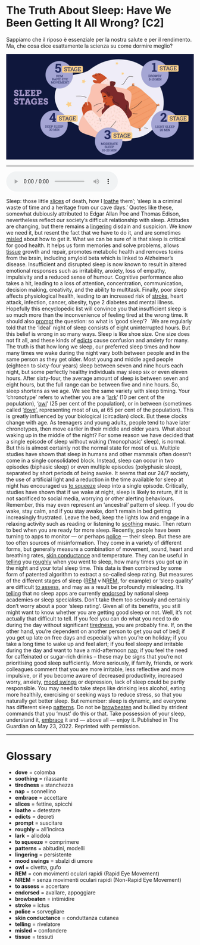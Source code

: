# The Truth About Sleep: Have We Been Getting It All Wrong?   [C2]

Sappiamo che il riposo è essenziale per la nostra salute e per il rendimento. Ma, che cosa dice esattamente la scienza su come dormire meglio?

![](The%20Truth%20About%20Sleep%20Have%20We%20Been%20Getting%20It%20All%20Wrong.jpg)

--------------

<div>
<audio controls autoplay>
    <source src="https:/raw.githubusercontent.com/dartie/knowledge-base/main/English/SpeakUp/2023-10/The%20Truth%20About%20Sleep%20Have%20We%20Been%20Getting%20It%20All%20Wrong.mp3" type="audio/mpeg">
</audio>
</div>


Sleep: those little [slices](## "fettine, spicchi") of death, how I [loathe](## "detestare") them’; ‘sleep is a criminal waste of time and a heritage from our cave days.’ Quotes like these, somewhat dubiously attributed to Edgar Allan Poe and Thomas Edison, nevertheless reflect our society’s difficult relationship with sleep. Attitudes are changing, but there remains a [lingering](## "persistente") disdain and suspicion. We know we need it, but resent the fact that we have to do it, and are sometimes [misled](## "confondere") about how to get it.
What we can be sure of is that sleep is critical for good health. It helps us form memories and solve problems, allows [tissue](## "tessuti") growth and repair, promotes metabolic health and removes toxins from the brain, including amyloid beta which is linked to Alzheimer’s disease. Insufficient and disrupted sleep is now known to result in altered emotional responses such as irritability, anxiety, loss of empathy, impulsivity and a reduced sense of humour. Cognitive performance also takes a hit, leading to a loss of attention, concentration, communication, decision making, creativity, and the ability to multitask. Finally, poor sleep affects physiological health, leading to an increased risk of [stroke](## "ictus"), heart attack, infection, cancer, obesity, type 2 diabetes and mental illness. Hopefully this encyclopedic list will convince you that insufficient sleep is so much more than the inconvenience of feeling tired at the wrong time. It should also [prompt](## "suscitare") the question: so what is ‘good sleep’?
 
We are regularly told that the ‘ideal’ night of sleep consists of eight uninterrupted hours. But this belief is wrong in so many ways. Sleep is like shoe size. One size does not fit all, and these kinds of [edicts](## "decreti") cause confusion and anxiety for many. The truth is that how long we sleep, our preferred sleep times and how many times we wake during the night vary both between people and in the same person as they get older.
Most young and middle aged people (eighteen to sixty-four years) sleep between seven and nine hours each night, but some perfectly healthy individuals may sleep six or even eleven hours. After sixty-four, the average amount of sleep is between seven and eight hours, but the full range can be between five and nine hours. So, sleep shortens as we age. We see the same variety with sleep timing. Your ‘chronotype’ refers to whether you are a ‘[lark](## "allodola")’ (10 per cent of the population), ‘[owl](## "civetta, gufo")’ (25 per cent of the population), or in between (sometimes called ‘[dove](## "colomba")’, representing most of us, at 65 per cent of the population). This is greatly influenced by your biological (circadian) clock. But these clocks change with age. As teenagers and young adults, people tend to have later chronotypes, then move earlier in their middle and older years.
What about waking up in the middle of the night? For some reason we have decided that a single episode of sleep without waking (‘monophasic’ sleep), is normal. But this is almost certainly not the normal state for most of us. Multiple studies have shown that sleep in humans and other mammals often doesn’t come in a single consolidated block. Instead, sleep can occur in two episodes (biphasic sleep) or even multiple episodes (polyphasic sleep), separated by short periods of being awake. It seems that our 24/7 society, the use of artificial light and a reduction in the time available for sleep at night has encouraged us [to squeeze](## "comprimere") sleep into a single episode.
Critically, studies have shown that if we wake at night, sleep is likely to return, if it is not sacrificed to social media, worrying or other alerting behaviours. Remember, this may even represent an ‘ancestral’ pattern of sleep. If you do wake, stay calm, and if you stay awake, don’t remain in bed getting increasingly frustrated. Leave the bed, keep the lights low and engage in a relaxing activity such as reading or listening to [soothing](## "rilassante") music. Then return to bed when you are ready for more sleep.
Recently, people have been turning to apps to monitor — or perhaps [police](## "sorvegliare") — their sleep. But these are too often sources of misinformation. They come in a variety of different forms, but generally measure a combination of movement, sound, heart and breathing rates, [skin conductance](## "conduttanza cutanea") and temperature. They can be useful in [telling](## "rivelatore") you [roughly](## "all’incirca") when you went to sleep, how many times you got up in the night and your total sleep time. This data is then combined by some form of patented algorithm to extract a so-called sleep rating. But measures of the different stages of sleep ([REM](## "con movimenti oculari rapidi (Rapid Eye Movement)") v N[REM](## "con movimenti oculari rapidi (Rapid Eye Movement)"), for example) or ‘sleep quality’ are difficult [to assess](## "accertare"), and may as a result be profoundly misleading. It’s [telling](## "rivelatore") that no sleep apps are currently [endorsed](## "avallare, appoggiare") by national sleep academies or sleep specialists. Don’t take them too seriously and certainly don’t worry about a poor ‘sleep rating’.
Given all of its benefits, you still might want to know whether you are getting good sleep or not. Well, it’s not actually that difficult to tell. If you feel you can do what you need to do during the day without significant [tiredness](## "stanchezza"), you are probably fine. If, on the other hand, you’re dependent on another person to get you out of bed; if you get up late on free days and especially when you’re on holiday; if you take a long time to wake up and feel alert; if you feel sleepy and irritable during the day and want to have a mid-afternoon [nap](## "sonnellino"); if you feel the need for caffeinated or sugar-rich drinks – these may be signs that you’re not prioritising good sleep sufficiently. More seriously, if family, friends, or work colleagues comment that you are more irritable, less reflective and more impulsive, or if you become aware of decreased productivity, increased worry, anxiety, [mood swings](## "sbalzi di umore") or depression, lack of sleep could be partly responsible. You may need to take steps like drinking less alcohol, eating more healthily, exercising or seeking ways to reduce stress, so that you naturally get better sleep.
But remember: sleep is dynamic, and everyone has different sleep [patterns](## "abitudini, modelli"). Do not be [browbeaten](## "intimidire") and bullied by strident commands that you ‘must’ do this or that. Take possession of your sleep, understand it, [embrace](## "accettare") it and — above all — enjoy it.
Published in The Guardian on May 23, 2022. Reprinted with permission. 

--------------

<div style = "display:block; clear:both; page-break-after:always;"></div>

# Glossary
* **dove** = colomba
* **soothing** = rilassante
* **tiredness** = stanchezza
* **nap** = sonnellino
* **embrace** = accettare
* **slices** = fettine, spicchi
* **loathe** = detestare
* **edicts** = decreti
* **prompt** = suscitare
* **roughly** = all’incirca
* **lark** = allodola
* **to squeeze** = comprimere
* **patterns** = abitudini, modelli
* **lingering** = persistente
* **mood swings** = sbalzi di umore
* **owl** = civetta, gufo
* **REM** = con movimenti oculari rapidi (Rapid Eye Movement)
* **NREM** = senza movimenti oculari rapidi (Non-Rapid Eye Movement)
* **to assess** = accertare
* **endorsed** = avallare, appoggiare
* **browbeaten** = intimidire
* **stroke** = ictus
* **police** = sorvegliare
* **skin conductance** = conduttanza cutanea
* **telling** = rivelatore
* **misled** = confondere
* **tissue** = tessuti
